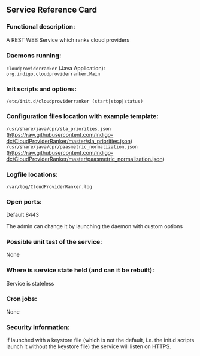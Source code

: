 

## Service Reference Card


### Functional description:
A REST WEB Service which ranks cloud providers


### Daemons running:
```cloudproviderranker``` (Java Application): ```org.indigo.cloudproviderranker.Main```


### Init scripts and options:
```/etc/init.d/cloudproviderranker (start|stop|status)```


### Configuration files location with example template:
```/usr/share/java/cpr/sla_priorities.json``` (https://raw.githubusercontent.com/indigo-dc/CloudProviderRanker/master/sla_priorities.json)
```/usr/share/java/cpr/paasmetric_normalization.json``` (https://raw.githubusercontent.com/indigo-dc/CloudProviderRanker/master/paasmetric_normalization.json)


### Logfile locations:
```/var/log/CloudProviderRanker.log```


### Open ports:
Default 8443

The admin can change it by launching the daemon with custom options


### Possible unit test of the service:
None


### Where is service state held (and can it be rebuilt):
Service is stateless


### Cron jobs:
None


### Security information:
if launched with a keystore file (which is not the default, i.e. the init.d scripts launch it without the keystore file) the service will listen on HTTPS.